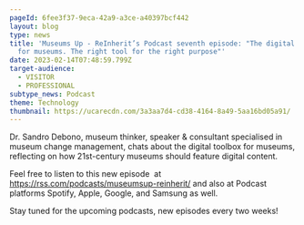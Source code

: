 ```yaml
---
pageId: 6fee3f37-9eca-42a9-a3ce-a40397bcf442
layout: blog
type: news
title: 'Museums Up - ReInherit’s Podcast seventh episode: "The digital toolbox
  for museums. The right tool for the right purpose"'
date: 2023-02-14T07:48:59.799Z
target-audience:
  - VISITOR
  - PROFESSIONAL
subtype_news: Podcast
theme: Technology
thumbnail: https://ucarecdn.com/3a3aa7d4-cd38-4164-8a49-5aa16bd05a91/
---
```

Dr. Sandro Debono, museum thinker, speaker & consultant specialised in museum change management, chats about the digital toolbox for museums, reflecting on how 21st-century museums should feature digital content.

Feel free to listen to this new episode  at <https://rss.com/podcasts/museumsup-reinherit/> and also at Podcast platforms Spotify, Apple, Google, and Samsung as well.

Stay tuned for the upcoming podcasts, new episodes every two weeks!